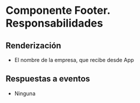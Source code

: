 # Componente Footer. Responsabilidades

## Renderización

-   El nombre de la empresa, que recibe desde App

## Respuestas a eventos

-   Ninguna
